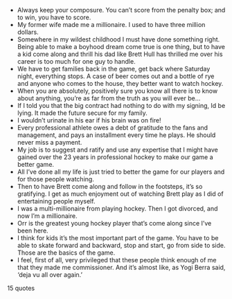  - Always keep your composure. You can’t score from the penalty box; and to win, you have to score.
 - My former wife made me a millionaire. I used to have three million dollars.
 - Somewhere in my wildest childhood I must have done something right. Being able to make a boyhood dream come true is one thing, but to have a kid come along and thrill his dad like Brett Hull has thrilled me over his career is too much for one guy to handle.
 - We have to get families back in the game, get back where Saturday night, everything stops. A case of beer comes out and a bottle of rye and anyone who comes to the house, they better want to watch hockey.
 - When you are absolutely, positively sure you know all there is to know about anything, you’re as far from the truth as you will ever be...
 - If I told you that the big contract had nothing to do with my signing, Id be lying. It made the future secure for my family.
 - I wouldn’t urinate in his ear if his brain was on fire!
 - Every professional athlete owes a debt of gratitude to the fans and management, and pays an installment every time he plays. He should never miss a payment.
 - My job is to suggest and ratify and use any expertise that I might have gained over the 23 years in professional hockey to make our game a better game.
 - All I’ve done all my life is just tried to better the game for our players and for those people watching.
 - Then to have Brett come along and follow in the footsteps, it’s so gratifying. I get as much enjoyment out of watching Brett play as I did of entertaining people myself.
 - I was a multi-millionaire from playing hockey. Then I got divorced, and now I’m a millionaire.
 - Orr is the greatest young hockey player that’s come along since I’ve been here.
 - I think for kids it’s the most important part of the game. You have to be able to skate forward and backward, stop and start, go from side to side. Those are the basics of the game.
 - I feel, first of all, very privileged that these people think enough of me that they made me commissioner. And it’s almost like, as Yogi Berra said, ‘deja vu all over again.’

15 quotes